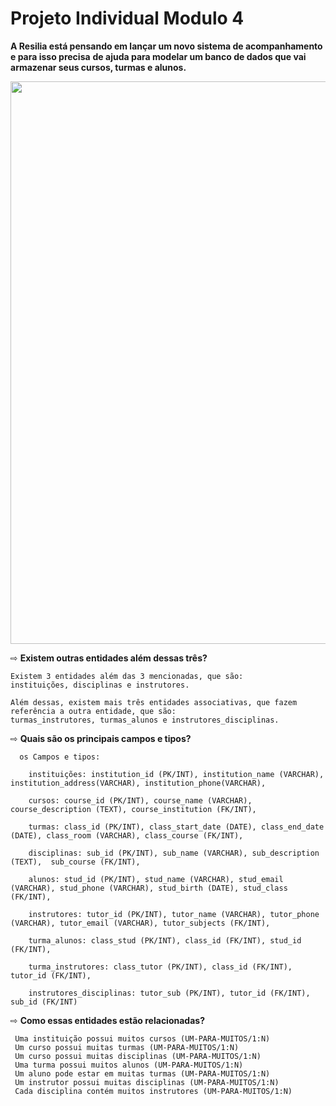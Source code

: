 # Projeto Individual Modulo 4 
**A Resilia está pensando em lançar um novo sistema de acompanhamento e para isso precisa**
**de ajuda para modelar um banco de dados que vai armazenar seus cursos, turmas e alunos.**


<div align="center">
    <img src="https://user-images.githubusercontent.com/113481183/217385465-eabf8919-1d9e-4405-9ad0-8cff89b579c0.png" width="900px">
</div>


⇨ **Existem outras entidades além dessas três?**

    Existem 3 entidades além das 3 mencionadas, que são: 
    instituições, disciplinas e instrutores.
      
    Além dessas, existem mais três entidades associativas, que fazem referência a outra entidade, que são: 
    turmas_instrutores, turmas_alunos e instrutores_disciplinas.
          
⇨ **Quais são os principais campos e tipos?**

      os Campos e tipos:
      
        instituições: institution_id (PK/INT), institution_name (VARCHAR), institution_address(VARCHAR), institution_phone(VARCHAR),
        
        cursos: course_id (PK/INT), course_name (VARCHAR), course_description (TEXT), course_institution (FK/INT),
        
        turmas: class_id (PK/INT), class_start_date (DATE), class_end_date (DATE), class_room (VARCHAR), class_course (FK/INT),
        
        disciplinas: sub_id (PK/INT), sub_name (VARCHAR), sub_description (TEXT),  sub_course (FK/INT),
        
        alunos: stud_id (PK/INT), stud_name (VARCHAR), stud_email (VARCHAR), stud_phone (VARCHAR), stud_birth (DATE), stud_class (FK/INT),
        
        instrutores: tutor_id (PK/INT), tutor_name (VARCHAR), tutor_phone (VARCHAR), tutor_email (VARCHAR), tutor_subjects (FK/INT),
        
        turma_alunos: class_stud (PK/INT), class_id (FK/INT), stud_id (FK/INT),
        
        turma_instrutores: class_tutor (PK/INT), class_id (FK/INT), tutor_id (FK/INT),
        
        instrutores_disciplinas: tutor_sub (PK/INT), tutor_id (FK/INT), sub_id (FK/INT)

⇨ **Como essas entidades estão relacionadas?**

     Uma instituição possui muitos cursos (UM-PARA-MUITOS/1:N)
     Um curso possui muitas turmas (UM-PARA-MUITOS/1:N)
     Um curso possui muitas disciplinas (UM-PARA-MUITOS/1:N)
     Uma turma possui muitos alunos (UM-PARA-MUITOS/1:N)
     Um aluno pode estar em muitas turmas (UM-PARA-MUITOS/1:N)
     Um instrutor possui muitas disciplinas (UM-PARA-MUITOS/1:N)
     Cada disciplina contém muitos instrutores (UM-PARA-MUITOS/1:N)
     
     
